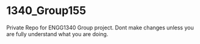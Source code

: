 # 1340_Group155
Private Repo for ENGG1340 Group project.
Dont make changes unless you are fully understand what you are doing.

